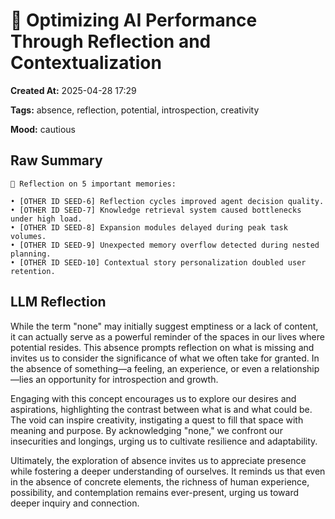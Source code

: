 # 🧠 Optimizing AI Performance Through Reflection and Contextualization

**Created At:** 2025-04-28 17:29

**Tags:** absence, reflection, potential, introspection, creativity

**Mood:** cautious

## Raw Summary
```
🧠 Reflection on 5 important memories:

• [OTHER ID SEED-6] Reflection cycles improved agent decision quality.
• [OTHER ID SEED-7] Knowledge retrieval system caused bottlenecks under high load.
• [OTHER ID SEED-8] Expansion modules delayed during peak task volumes.
• [OTHER ID SEED-9] Unexpected memory overflow detected during nested planning.
• [OTHER ID SEED-10] Contextual story personalization doubled user retention.

```

## LLM Reflection
While the term "none" may initially suggest emptiness or a lack of content, it can actually serve as a powerful reminder of the spaces in our lives where potential resides. This absence prompts reflection on what is missing and invites us to consider the significance of what we often take for granted. In the absence of something—a feeling, an experience, or even a relationship—lies an opportunity for introspection and growth.

Engaging with this concept encourages us to explore our desires and aspirations, highlighting the contrast between what is and what could be. The void can inspire creativity, instigating a quest to fill that space with meaning and purpose. By acknowledging "none," we confront our insecurities and longings, urging us to cultivate resilience and adaptability.

Ultimately, the exploration of absence invites us to appreciate presence while fostering a deeper understanding of ourselves. It reminds us that even in the absence of concrete elements, the richness of human experience, possibility, and contemplation remains ever-present, urging us toward deeper inquiry and connection.
